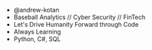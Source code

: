 - @andrew-kotan
- Baseball Analytics // Cyber Security // FinTech 
- Let's Drive Humanity Forward through Code
- Always Learning
- Python, C#, SQL

<!---
andrew-kotan/andrew-kotan is a ✨ special ✨ repository because its `README.md` (this file) appears on your GitHub profile.
You can click the Preview link to take a look at your changes.
--->
